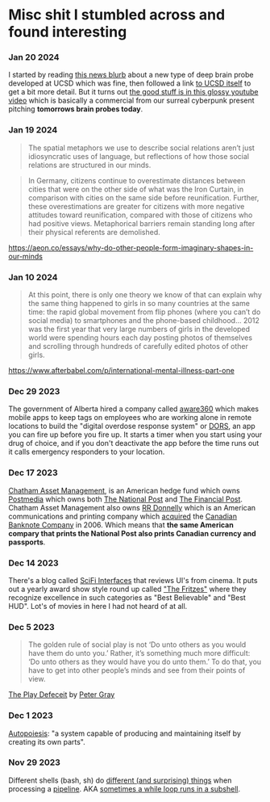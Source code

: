 # Misc shit I stumbled across and found interesting

### Jan 20 2024

I started by reading [this news blurb](https://interestingengineering.com/science/researchers-map-brain-with-sensor-5-times-thinner-than-hair) about a new type of deep brain probe developed at UCSD which was fine, then followed a link [to UCSD itself](https://today.ucsd.edu/story/transforming-clinical-recording-of-deep-brain-activity-with-a-new-take-on-sensor-manufacturing) to get a bit more detail. But it turns out [the good stuff is in this glossy youtube video](https://youtu.be/FaPVXddg6mE) which is basically a commercial from our surreal cyberpunk present pitching **tomorrows brain probes today**.

### Jan 19 2024

> The spatial metaphors we use to describe social relations aren’t just idiosyncratic uses of language, but reflections of how those social relations are structured in our minds.

> In Germany, citizens continue to overestimate distances between cities that were on the other side of what was the Iron Curtain, in comparison with cities on the same side before reunification. Further, these overestimations are greater for citizens with more negative attitudes toward reunification, compared with those of citizens who had positive views. Metaphorical barriers remain standing long after their physical referents are demolished.

https://aeon.co/essays/why-do-other-people-form-imaginary-shapes-in-our-minds

### Jan 10 2024

> At this point, there is only one theory we know of that can explain why the same thing happened to girls in so many countries at the same time: the rapid global movement from flip phones (where you can’t do social media) to smartphones and the phone-based childhood...  2012 was the first year that very large numbers of girls in the developed world were spending hours each day posting photos of themselves and scrolling through hundreds of carefully edited photos of other girls. 

https://www.afterbabel.com/p/international-mental-illness-part-one

### Dec 29 2023

The government of Alberta hired a company called [aware360](https://aware360.com/) which makes mobile apps to keep tags on employees who are working alone in remote locations to build the "digital overdose response system" or [DORS](https://www.dorsapp.ca/), an app you can fire up before you fire up. It starts a timer when you start using your drug of choice, and if you don't deactivate the app before the time runs out it calls emergency responders to your location.

### Dec 17 2023

[Chatham Asset Management](https://en.wikipedia.org/wiki/Chatham_Asset_Management), is an American hedge fund which owns [Postmedia](https://en.wikipedia.org/wiki/Postmedia_Network) which owns both [The National Post](https://en.wikipedia.org/wiki/National_Post) and [The Financial Post](https://en.wikipedia.org/wiki/Financial_Post). Chatham Asset Management also owns [RR Donnelly](https://en.wikipedia.org/wiki/RR_Donnelley#) which is an American communications and printing company which [acquired](https://www.theglobeandmail.com/report-on-business/rr-donnelley-acquires-canadian-bank-note-assets/article4111095/) the [Canadian Banknote Company](https://en.wikipedia.org/wiki/Canadian_Bank_Note_Company) in 2006. Which means that **the same American compary that prints the National Post also prints Canadian currency and passports**.

### Dec 14 2023

There's a blog called [SciFi Interfaces](https://scifiinterfaces.com/) that reviews UI's from cinema. It puts out a yearly award show style round up called ["The Fritzes"](https://scifiinterfaces.com/category/the-fritzes/fritzes-2023/) where they recognize excellence in such categories as "Best Believable" and "Best HUD". Lot's of movies in here I had not heard of at all.

### Dec 5 2023

> The golden rule of social play is not ‘Do unto others as you would have them do unto you.’ Rather, it’s something much more difficult: ‘Do unto others as they would have you do unto them.’ To do that, you have to get into other people’s minds and see from their points of view.

[The Play Defeceit](https://aeon.co/essays/children-today-are-suffering-a-severe-deficit-of-play) by [Peter Gray](https://en.wikipedia.org/wiki/Peter_Gray_(psychologist))

### Dec 1 2023

[Autopoiesis](https://en.wikipedia.org/wiki/Autopoiesis): "a system capable of producing and maintaining itself by creating its own parts".

### Nov 29 2023

Different shells (bash, sh) do [different (and surprising) things](http://mywiki.wooledge.org/BashFAQ/024) when processing a [pipeline](https://www.gnu.org/software/bash/manual/html_node/Pipelines.html). AKA [sometimes a while loop runs in a subshell](https://stackoverflow.com/questions/16854280/a-variable-modified-inside-a-while-loop-is-not-remembered).

